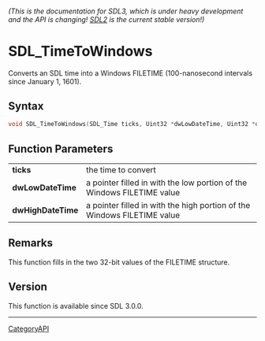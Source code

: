 ###### (This is the documentation for SDL3, which is under heavy development and the API is changing! [SDL2](https://wiki.libsdl.org/SDL2/) is the current stable version!)
# SDL_TimeToWindows

Converts an SDL time into a Windows FILETIME (100-nanosecond intervals since January 1, 1601).

## Syntax

```c
void SDL_TimeToWindows(SDL_Time ticks, Uint32 *dwLowDateTime, Uint32 *dwHighDateTime);

```

## Function Parameters

|                        |                                                                         |
| ---------------------- | ----------------------------------------------------------------------- |
| **ticks**              | the time to convert                                                     |
| **dwLowDateTime**      | a pointer filled in with the low portion of the Windows FILETIME value  |
| **dwHighDateTime**     | a pointer filled in with the high portion of the Windows FILETIME value |

## Remarks

This function fills in the two 32-bit values of the FILETIME structure.

## Version

This function is available since SDL 3.0.0.

----
[CategoryAPI](CategoryAPI)

